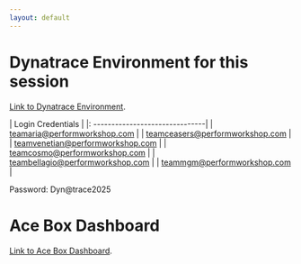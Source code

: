 ```yaml
---
layout: default
---
```



# Dynatrace Environment for this session
[Link to Dynatrace Environment](https://yap69652.live.dynatrace.com).

| Login Credentials      | 
|: -------------------------------|
| teamaria@performworkshop.com      |
| teamceasers@performworkshop.com   | 
| teamvenetian@performworkshop.com  |
| teamcosmo@performworkshop.com     |
| teambellagio@performworkshop.com  |
| teammgm@performworkshop.com       |

Password: Dyn@trace2025

# Ace Box Dashboard
[Link to Ace Box Dashboard](http://dashboard.9067def5-98ab-4f95-b88f-80c8bbe52634.dynatrace.training).


